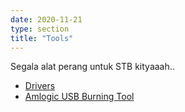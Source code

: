 ```yaml
---
date: 2020-11-21
type: section
title: "Tools"
---
```


Segala alat perang untuk STB kityaaah..

- [Drivers](/tools/driver)
- [Amlogic USB Burning Tool](/tools/usb-burning-tool)
